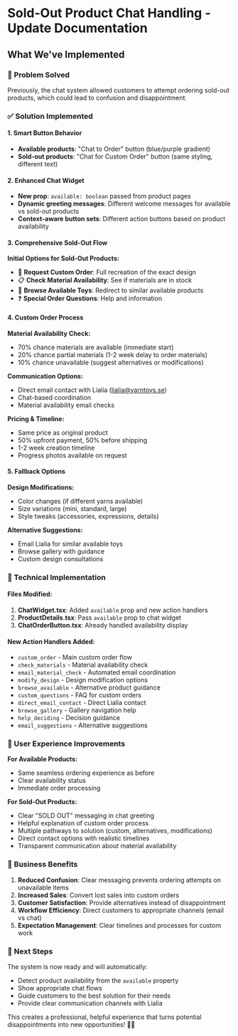 # Sold-Out Product Chat Handling - Update Documentation

## What We've Implemented

### 🚫 Problem Solved
Previously, the chat system allowed customers to attempt ordering sold-out products, which could lead to confusion and disappointment.

### ✅ Solution Implemented

#### 1. **Smart Button Behavior**
- **Available products**: "Chat to Order" button (blue/purple gradient)
- **Sold-out products**: "Chat for Custom Order" button (same styling, different text)

#### 2. **Enhanced Chat Widget**
- **New prop**: `available: boolean` passed from product pages
- **Dynamic greeting messages**: Different welcome messages for available vs sold-out products
- **Context-aware button sets**: Different action buttons based on product availability

#### 3. **Comprehensive Sold-Out Flow**

**Initial Options for Sold-Out Products:**
- 🎨 **Request Custom Order**: Full recreation of the exact design
- 📋 **Check Material Availability**: See if materials are in stock
- 🧸 **Browse Available Toys**: Redirect to similar available products
- ❓ **Special Order Questions**: Help and information

#### 4. **Custom Order Process**

**Material Availability Check:**
- 70% chance materials are available (immediate start)
- 20% chance partial materials (1-2 week delay to order materials)
- 10% chance unavailable (suggest alternatives or modifications)

**Communication Options:**
- Direct email contact with Lialia (lialia@yarntoys.se)
- Chat-based coordination
- Material availability email checks

**Pricing & Timeline:**
- Same price as original product
- 50% upfront payment, 50% before shipping
- 1-2 week creation timeline
- Progress photos available on request

#### 5. **Fallback Options**

**Design Modifications:**
- Color changes (if different yarns available)
- Size variations (mini, standard, large)
- Style tweaks (accessories, expressions, details)

**Alternative Suggestions:**
- Email Lialia for similar available toys
- Browse gallery with guidance
- Custom design consultations

### 🔧 Technical Implementation

#### Files Modified:
1. **ChatWidget.tsx**: Added `available` prop and new action handlers
2. **ProductDetails.tsx**: Pass `available` prop to chat widget
3. **ChatOrderButton.tsx**: Already handled availability display

#### New Action Handlers Added:
- `custom_order` - Main custom order flow
- `check_materials` - Material availability check
- `email_material_check` - Automated email coordination
- `modify_design` - Design modification options
- `browse_available` - Alternative product guidance
- `custom_questions` - FAQ for custom orders
- `direct_email_contact` - Direct Lialia contact
- `browse_gallery` - Gallery navigation help
- `help_deciding` - Decision guidance
- `email_suggestions` - Alternative suggestions

### 💬 User Experience Improvements

**For Available Products:**
- Same seamless ordering experience as before
- Clear availability status
- Immediate order processing

**For Sold-Out Products:**
- Clear "SOLD OUT" messaging in chat greeting
- Helpful explanation of custom order process
- Multiple pathways to solution (custom, alternatives, modifications)
- Direct contact options with realistic timelines
- Transparent communication about material availability

### 🎯 Business Benefits

1. **Reduced Confusion**: Clear messaging prevents ordering attempts on unavailable items
2. **Increased Sales**: Convert lost sales into custom orders
3. **Customer Satisfaction**: Provide alternatives instead of disappointment
4. **Workflow Efficiency**: Direct customers to appropriate channels (email vs chat)
5. **Expectation Management**: Clear timelines and processes for custom work

### 📝 Next Steps

The system is now ready and will automatically:
- Detect product availability from the `available` property
- Show appropriate chat flows
- Guide customers to the best solution for their needs
- Provide clear communication channels with Lialia

This creates a professional, helpful experience that turns potential disappointments into new opportunities! 🧶✨
